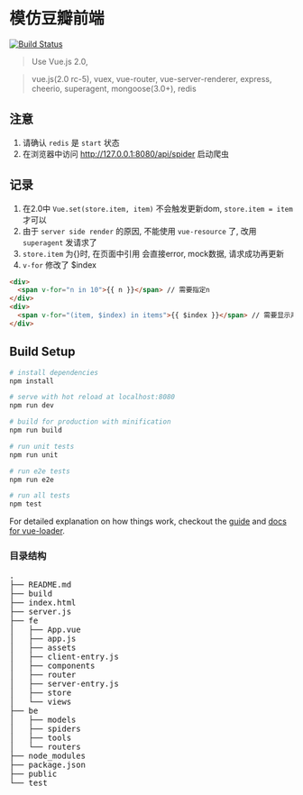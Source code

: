 # 模仿豆瓣前端
[![Build Status](https://travis-ci.org/jiakeqi/frontend-douban.svg?branch=douban)](https://travis-ci.org/jiakeqi/frontend-douban)
> Use Vue.js 2.0, 

> vue.js(2.0 rc-5), vuex, vue-router, vue-server-renderer,  express, cheerio, superagent, mongoose(3.0+), redis

## 注意

1. 请确认 `redis` 是 `start` 状态
2. 在浏览器中访问 http://127.0.0.1:8080/api/spider 启动爬虫

## 记录
1. 在2.0中 `Vue.set(store.item, item)` 不会触发更新dom, `store.item = item` 才可以
2. 由于 `server side render` 的原因, 不能使用 `vue-resource` 了, 改用 `superagent` 发请求了
3. `store.item` 为{}时, 在页面中引用 会直接error, mock数据, 请求成功再更新 
4. `v-for` 修改了 $index

````html
<div>
  <span v-for="n in 10">{{ n }}</span> // 需要指定n
</div>
<div>
  <span v-for="(item, $index) in items">{{ $index }}</span> // 需要显示声明$index
</div>
````

## Build Setup

``` bash
# install dependencies
npm install

# serve with hot reload at localhost:8080
npm run dev

# build for production with minification
npm run build

# run unit tests
npm run unit

# run e2e tests
npm run e2e

# run all tests
npm test
```

For detailed explanation on how things work, checkout the [guide](http://vuejs-templates.github.io/webpack/) and [docs for vue-loader](http://vuejs.github.io/vue-loader).

### 目录结构
<pre>
.
├── README.md 
├── build
├── index.html
├── server.js
├── fe
│   ├── App.vue
│   ├── app.js
│   ├── assets
│   ├── client-entry.js
│   ├── components
│   ├── router
│   ├── server-entry.js
│   ├── store
│   └── views
├── be
│   ├── models
│   ├── spiders
│   ├── tools
│   └── routers
├── node_modules
├── package.json
├── public
└── test



